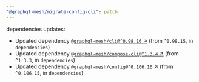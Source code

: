 ```yaml
---
"@graphql-mesh/migrate-config-cli": patch
---
```

dependencies updates:
  - Updated dependency [`@graphql-mesh/cli@^0.98.16` ↗︎](https://www.npmjs.com/package/@graphql-mesh/cli/v/0.98.16) (from `^0.98.15`, in `dependencies`)
  - Updated dependency [`@graphql-mesh/compose-cli@^1.3.4` ↗︎](https://www.npmjs.com/package/@graphql-mesh/compose-cli/v/1.3.4) (from `^1.3.3`, in `dependencies`)
  - Updated dependency [`@graphql-mesh/config@^0.106.16` ↗︎](https://www.npmjs.com/package/@graphql-mesh/config/v/0.106.16) (from `^0.106.15`, in `dependencies`)
